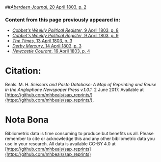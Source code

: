 ##[*Aberdeen Journal*, 20 April 1803, p. 2](https://mhbeals.github.io/sap_html/Aberdeen-Journal/Aberdeen-Journal-20-April-1803-p-2)

### Content from this page previously appeared in:
+ [*Cobbet's Weekly Political Register*, 9 April 1803, p. 8](https://mhbeals.github.io/sap_html/Cobbet's-Weekly-Political-Register/Cobbet's-Weekly-Political-Register-9-April-1803-p-8)
+ [*Cobbet's Weekly Political Register*, 9 April 1803, p. 9](https://mhbeals.github.io/sap_html/Cobbet's-Weekly-Political-Register/Cobbet's-Weekly-Political-Register-9-April-1803-p-9)
+ [*The Times*, 13 April 1803, p. 3](https://mhbeals.github.io/sap_html/The-Times/The-Times-13-April-1803-p-3)
+ [*Derby Mercury*, 14 April 1803, p. 3](https://mhbeals.github.io/sap_html/Derby-Mercury/Derby-Mercury-14-April-1803-p-3)
+ [*Newcastle Courant*, 16 April 1803, p. 4](https://mhbeals.github.io/sap_html/Newcastle-Courant/Newcastle-Courant-16-April-1803-p-4)
                    
# Citation: 

Beals. M. H. *Scissors and Paste Database: A Map of Reprinting and Reuse in the Anglophone Newspaper Press v.1.0.1.* 2 June 2017. Available at [https://github.com/mhbeals/sap_reprints/](https://github.com/mhbeals/sap_reprints/). 
                    
# Nota Bona

Bibliometric data is time consuming to produce but benefits us all. Please remember to cite or acknowledge this and any other bibliometric data you use in your research. All data is available CC-BY 4.0 at [https://github.com/mhbeals/sap_reprints](https://github.com/mhbeals/sap_reprints)